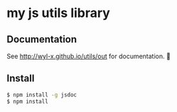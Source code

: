 # my js utils library

## Documentation
See http://wyl-x.github.io/utils/out for documentation. :rocket:

## Install

```bash
$ npm install -g jsdoc
$ npm install

```
